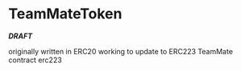 # TeamMateToken 
***DRAFT***

originally written in ERC20 working to update to ERC223
TeamMate contract erc223 
